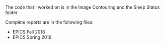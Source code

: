 The code that I worked on is in the Image Contouring and the Sleep Status folder

Complete reports are in the following files:
- EPICS Fall 2016 
- EPICS Spring 2016 
